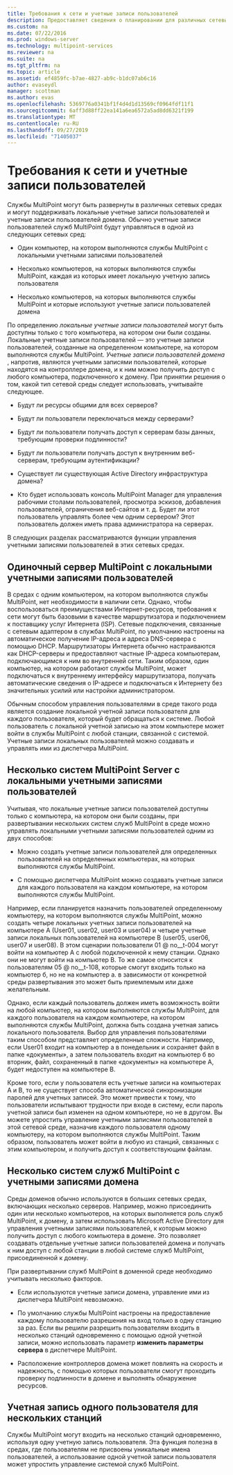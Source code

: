 ```yaml
---
title: Требования к сети и учетные записи пользователей
description: Предоставляет сведения о планировании для различных сетевых и пользовательских сценариев с помощью служб MultiPoint.
ms.custom: na
ms.date: 07/22/2016
ms.prod: windows-server
ms.technology: multipoint-services
ms.reviewer: na
ms.suite: na
ms.tgt_pltfrm: na
ms.topic: article
ms.assetid: ef4859fc-b7ae-4827-ab9c-b1dc07ab6c16
author: evaseydl
manager: scottman
ms.author: evas
ms.openlocfilehash: 5369776a0341bf1f4d4d1d13569cf0964fdf11f1
ms.sourcegitcommit: 6aff3d88ff22ea141a6ea6572a5ad8dd6321f199
ms.translationtype: MT
ms.contentlocale: ru-RU
ms.lasthandoff: 09/27/2019
ms.locfileid: "71405037"
---
```

# <a name="network-considerations-and-user-accounts"></a>Требования к сети и учетные записи пользователей
Службы MultiPoint могут быть развернуты в различных сетевых средах и могут поддерживать локальные учетные записи пользователей и учетные записи пользователей домена. Обычно учетные записи пользователей служб MultiPoint будут управляться в одной из следующих сетевых сред:  
  
-   Один компьютер, на котором выполняются службы MultiPoint с локальными учетными записями пользователей  
  
-   Несколько компьютеров, на которых выполняются службы MultiPoint, каждая из которых имеет локальную учетную запись пользователя  
  
-   Несколько компьютеров, на которых выполняются службы MultiPoint и которые используют учетные записи пользователей домена

По определению *локальные учетные записи пользователей* могут быть доступны только с того компьютера, на котором они были созданы. Локальные учетные записи пользователей — это учетные записи пользователей, созданные на определенном компьютере, на котором выполняются службы MultiPoint. *Учетные записи пользователей домена* , напротив, являются учетными записями пользователей, которые находятся на контроллере домена, и к ним можно получить доступ с любого компьютера, подключенного к домену. При принятии решения о том, какой тип сетевой среды следует использовать, учитывайте следующее.  
  
-   Будут ли ресурсы общими для всех серверов?  
  
-   Будут ли пользователи переключаться между серверами?  
  
-   Будут ли пользователи получать доступ к серверам базы данных, требующим проверки подлинности?  
  
-   Будут ли пользователи получать доступ к внутренним веб-серверам, требующим аутентификации?  
  
-   Существует ли существующая Active Directory инфраструктура домена?  
  
-   Кто будет использовать консоль MultiPoint Manager для управления рабочими столами пользователей, просмотра эскизов, добавления пользователей, ограничения веб-сайтов и т. д. Будет ли этот пользователь управлять более чем одним сервером? Этот пользователь должен иметь права администратора на серверах.  
  
В следующих разделах рассматриваются функции управления учетными записями пользователей в этих сетевых средах.  
  
## <a name="single-multipoint-server-with-local-user-accounts"></a>Одиночный сервер MultiPoint с локальными учетными записями пользователей  
В средах с одним компьютером, на котором выполняются службы MultiPoint, нет необходимости в наличии сети. Однако, чтобы воспользоваться преимуществами Интернет-ресурсов, требования к сети могут быть базовыми в качестве маршрутизатора и подключением к поставщику услуг Интернета (ISP). Сетевые подключения, связанные с сетевым адаптером в службах MultiPoint, по умолчанию настроены на автоматическое получение IP-адреса и адреса DNS-сервера с помощью DHCP. Маршрутизаторы Интернета обычно настраиваются как DHCP-серверы и предоставляют частные IP-адреса компьютерам, подключающимся к ним во внутренней сети. Таким образом, один компьютер, на котором работают службы MultiPoint, может подключаться к внутреннему интерфейсу маршрутизатора, получать автоматические сведения о IP-адресе и подключаться к Интернету без значительных усилий или настройки администратором.  
  
Обычным способом управления пользователями в среде такого рода является создание локальной учетной записи пользователя для каждого пользователя, который будет обращаться к системе. Любой пользователь с локальной учетной записью на этом компьютере может войти в службы MultiPoint с любой станции, связанной с системой. Учетные записи локальных пользователей можно создавать и управлять ими из диспетчера MultiPoint.  
  
## <a name="multiple-multipoint-server-systems-with-local-user-accounts"></a>Несколько систем MultiPoint Server с локальными учетными записями пользователей  
Учитывая, что локальные учетные записи пользователей доступны только с компьютера, на котором они были созданы, при развертывании нескольких систем служб MultiPoint в среде можно управлять локальными учетными записями пользователей одним из двух способов:  
  
-   Можно создать учетные записи пользователей для определенных пользователей на определенных компьютерах, на которых выполняются службы MultiPoint.  
  
-   С помощью диспетчера MultiPoint можно создавать учетные записи для каждого пользователя на каждом компьютере, на котором выполняются службы MultiPoint.  
  
Например, если планируется назначить пользователей определенному компьютеру, на котором выполняются службы MultiPoint, можно создать четыре локальных учетных записи пользователей на компьютере A (User01, user02, user03 и user04) и четыре учетные записи локальных пользователей на компьютере B (user05, user06, user07 и user08). В этом сценарии пользователи 01 @ no__t-004 могут войти на компьютер A с любой подключенной к нему станции. Однако они не могут войти на компьютер B. То же самое относится к пользователям 05 @ no__t-108, которые смогут входить только на компьютер б, но не на компьютер а. в зависимости от конкретной среды развертывания это может быть приемлемым или даже желательным.  
  
Однако, если каждый пользователь должен иметь возможность войти на любой компьютер, на котором выполняются службы MultiPoint, для каждого пользователя на каждом компьютере, на котором выполняются службы MultiPoint, должна быть создана учетная запись локального пользователя. Выбор для управления пользователями таким способом представляет определенные сложности. Например, если User01 входит на компьютер а в понедельник и сохраняет файл в папке «документы», а затем пользователь входит на компьютер б во вторник, файл, сохраненный в папке «документы» на компьютере A, будет недоступен на компьютере B.  
  
Кроме того, если у пользователя есть учетные записи на компьютерах A и B, то не существует способа автоматической синхронизации паролей для учетных записей. Это может привести к тому, что пользователи испытывают трудности при входе в систему, если пароль учетной записи был изменен на одном компьютере, но не в другом. Вы можете упростить управление учетными записями пользователей в этой сетевой среде, назначив каждого пользователя одному компьютеру, на котором выполняются службы MultiPoint. Таким образом, пользователь может войти в любую из станций, связанных с этим компьютером, и получить доступ к соответствующим файлам.  
  
## <a name="multiple-multipoint-services-systems-with-domain-accounts"></a>Несколько систем служб MultiPoint с учетными записями домена  
Среды доменов обычно используются в больших сетевых средах, включающих несколько серверов. Например, можно присоединить один или несколько компьютеров, на которых выполняется роль служб MultiPoint, к домену, а затем использовать Microsoft Active Directory для управления учетными записями пользователей, к которым можно получить доступ с любого компьютера в домене. Это позволяет создавать отдельные учетные записи пользователей домена и получать к ним доступ с любой станции в любой системе служб MultiPoint, присоединенной к домену.  
 
При развертывании служб MultiPoint в доменной среде необходимо учитывать несколько факторов.  
  
-   Если используются учетные записи домена, управление ими из диспетчера MultiPoint невозможно.  
  
-   По умолчанию службы MultiPoint настроены на предоставление каждому пользователю разрешения на вход только в одну станцию за раз. Если вы решили разрешить пользователям входить в несколько станций одновременно с помощью одной учетной записи, можно использовать параметр **изменить параметры сервера** в диспетчере MultiPoint.  
  
-   Расположение контроллеров домена может повлиять на скорость и надежность, с помощью которых пользователи смогут проходить проверку подлинности в домене и выполнять обнаружение ресурсов.  
  
## <a name="single-user-account-for-multiple-stations"></a>Учетная запись одного пользователя для нескольких станций  
Службы MultiPoint могут входить на несколько станций одновременно, используя одну учетную запись пользователя. Эта функция полезна в средах, где пользователям не присвоены уникальные имена пользователей, а использование одной учетной записи пользователя может упростить управление системой служб MultiPoint.  
  
